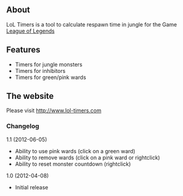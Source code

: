 ## About

LoL Timers is a tool to calculate respawn time in jungle for the Game [League of Legends](http://www.leagueoflegends.com)

## Features

- Timers for jungle monsters
- Timers for inhibitors
- Timers for green/pink wards

## The website

Please visit http://www.lol-timers.com

### Changelog

1.1 (2012-06-05)
- Ability to use pink wards (click on a green ward)
- Ability to remove wards (click on a pink ward or rightclick)
- Ability to reset monster countdown (rightclick)

1.0 (2012-04-08)
- Initial release